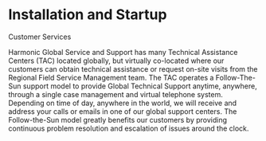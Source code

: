 # Installation and Startup

Customer Services

Harmonic Global Service and Support has many Technical Assistance Centers (TAC) located globally, but virtually co-located where our customers can obtain technical assistance or request on-site visits from the Regional Field Service Management team. The TAC operates a Follow-The-Sun support model to provide Global Technical Support anytime, anywhere, through a single case management and virtual telephone system. Depending on time of day, anywhere in the world, we will receive and address your calls or emails in one of our global support centers. The Follow-the-Sun model greatly benefits our customers by providing continuous problem resolution and escalation of issues around the clock.
